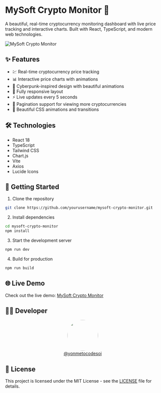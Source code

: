 # MySoft Crypto Monitor 🚀

A beautiful, real-time cryptocurrency monitoring dashboard with live price tracking and interactive charts. Built with React, TypeScript, and modern web technologies.

![MySoft Crypto Monitor](https://i.imgur.com/YourScreenshot.png)

## ✨ Features

- 💹 Real-time cryptocurrency price tracking
- 📊 Interactive price charts with animations
- 🎨 Cyberpunk-inspired design with beautiful animations
- 📱 Fully responsive layout
- ⚡ Live updates every 5 seconds
- 🔄 Pagination support for viewing more cryptocurrencies
- 🌈 Beautiful CSS animations and transitions

## 🛠️ Technologies

- React 18
- TypeScript
- Tailwind CSS
- Chart.js
- Vite
- Axios
- Lucide Icons

## 🚀 Getting Started

1. Clone the repository
```bash
git clone https://github.com/yourusername/mysoft-crypto-monitor.git
```

2. Install dependencies
```bash
cd mysoft-crypto-monitor
npm install
```

3. Start the development server
```bash
npm run dev
```

4. Build for production
```bash
npm run build
```

## 🌐 Live Demo

Check out the live demo: [MySoft Crypto Monitor](https://cerulean-gecko-e48311.netlify.app)

## 👨‍💻 Developer

<div align="center">
  <img src="https://github.com/yonmetocodesoi.png" width="100" style="border-radius: 50%"/>
  <br/>
  <a href="https://github.com/yonmetocodesoi">@yonmetocodesoi</a>
</div>

## 📄 License

This project is licensed under the MIT License - see the [LICENSE](LICENSE) file for details.